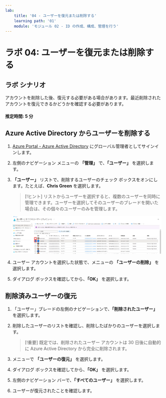 ```yaml
---
lab:
    title: '04 - ユーザーを復元または削除する'
    learning path: '01'
    module: 'モジュール 02 - ID の作成、構成、管理を行う'
---
```


# ラボ 04: ユーザーを復元または削除する

## ラボ シナリオ

アカウントを削除した後、復元する必要がある場合があります。最近削除されたアカウントを復元できるかどうかを確認する必要があります。

#### 推定時間: 5 分

## Azure Active Directory からユーザーを削除する

1. [Azure Portal - Azure Active Directory]( https://portal.azure.com/#blade/Microsoft_AAD_IAM/ActiveDirectoryMenuBlade/Overview) にグローバル管理者としてサインインします。

1. 左側のナビゲーション メニューの **「管理」** で、**「ユーザー」** を選択します。

1. **「ユーザー」** リストで、削除するユーザーのチェック ボックスをオンにします。たとえば、**Chris Green** を選択します。

    >[!ヒント]
    >リストからユーザーを選択すると、複数のユーザーを同時に管理できます。ユーザーを選択してそのユーザーのブレードを開いた場合は、その個々のユーザーのみを管理します。

    ![リストから複数のユーザーを選択する機能を示した、1 つのユーザー チェック ボックスがオンになり、別のチェック ボックスが強調表示された、「すべてのユーザー」ユーザー リストを表示した画面イメージ。](./media/lp1-mod2-remove-user.png)

1. ユーザー アカウントを選択した状態で、メニューの **「ユーザーの削除」** を選択します。

1. ダイアログ ボックスを確認してから、**「OK」** を選択します。

## 削除済みユーザーの復元

1. 「ユーザー」ブレードの左側のナビゲーションで、**「削除されたユーザー」** を選択します。

1. 削除したユーザーのリストを確認し、削除したばかりのユーザーを選択します。

    >[!重要]
    >既定では、削除されたユーザー アカウントは 30 日後に自動的に Azure Active Directory から完全に削除されます。

1. メニューで **「ユーザーの復元」** を選択します。

1. ダイアログ ボックスを確認してから、**「OK」** を選択します。

1. 左側のナビゲーション バーで、**「すべてのユーザー」** を選択します。

1. ユーザーが復元されたことを確認します。
